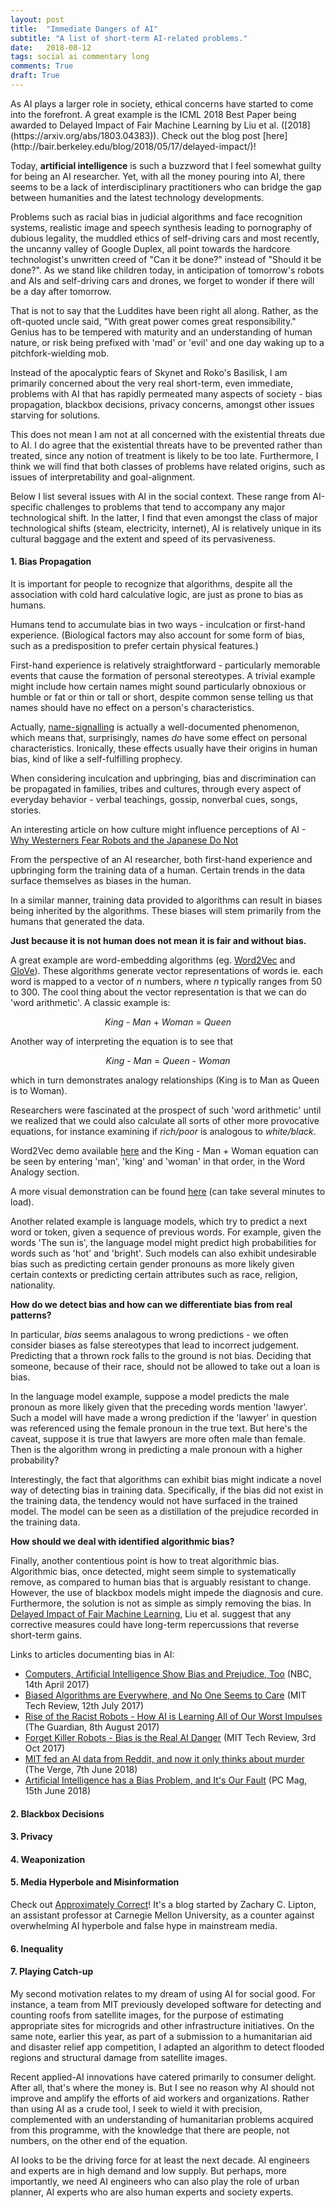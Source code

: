 ```yaml
---
layout: post
title:  "Immediate Dangers of AI"
subtitle: "A list of short-term AI-related problems."
date:   2018-08-12
tags: social ai commentary long
comments: True
draft: True
---
```


<div class='note note-left'>
	As AI plays a larger role in society, ethical concerns have started to come into the forefront. A great example is the ICML 2018 Best Paper being awarded to Delayed Impact of Fair Machine Learning by Liu et al. ([2018](https://arxiv.org/abs/1803.04383)). Check out the blog post [here](http://bair.berkeley.edu/blog/2018/05/17/delayed-impact/)!
</div>

Today, **artificial intelligence** is such a buzzword that I feel somewhat guilty for being an AI researcher. Yet, with all the money pouring into AI, there seems to be a lack of interdisciplinary practitioners who can bridge the gap between humanities and the latest technology developments. 

Problems such as racial bias in judicial algorithms and face recognition systems, realistic image and speech synthesis leading to pornography of dubious legality, the muddled ethics of self-driving cars and most recently, the uncanny valley of Google Duplex, all point towards the hardcore technologist's unwritten creed of "Can it be done?" instead of "Should it be done?". As we stand like children today, in anticipation of tomorrow's robots and AIs and self-driving cars and drones, we forget to wonder if there will be a day after tomorrow.

That is not to say that the Luddites have been right all along. Rather, as the oft-quoted uncle said, "With great power comes great responsibility." Genius has to be tempered with maturity and an understanding of human nature, or risk being prefixed with 'mad' or 'evil' and one day waking up to a pitchfork-wielding mob.

Instead of the apocalyptic fears of Skynet and Roko's Basilisk, I am primarily concerned about the very real short-term, even immediate, problems with AI that has rapidly permeated many aspects of society - bias propagation, blackbox decisions, privacy concerns, amongst other issues starving for solutions.

<div class='note note-right'>
	This does not mean I am not at all concerned with the existential threats due to AI. I do agree that the existential threats have to be prevented rather than treated, since any notion of treatment is likely to be too late. Furthermore, I think we will find that both classes of problems have related origins, such as issues of interpretability and goal-alignment.
</div>

Below I list several issues with AI in the social context. These range from AI-specific challenges to problems that tend to accompany any major technological shift. In the latter, I find that even amongst the class of major technological shifts (steam, electricity, internet), AI is relatively unique in its cultural baggage and the extent and speed of its pervasiveness.

#### 1. Bias Propagation

It is important for people to recognize that algorithms, despite all the association with cold hard calculative logic, are just as prone to bias as humans.

Humans tend to accumulate bias in two ways - inculcation or first-hand experience. (Biological factors may also account for some form of bias, such as a predisposition to prefer certain physical features.) 

First-hand experience is relatively straightforward - particularly memorable events that cause the formation of personal stereotypes. A trivial example might include how certain names might sound particularly obnoxious or humble or fat or thin or tall or short, despite common sense telling us that names should have no effect on a person's characteristics. 

<div class='note note-left'>
	Actually, <a href='https://www.newyorker.com/tech/elements/why-your-name-matters'>name-signalling</a> is actually a well-documented phenomenon, which means that, surprisingly, names <i>do</i> have some effect on personal characteristics. Ironically, these effects usually have their origins in human bias, kind of like a self-fulfilling prophecy.
</div>

When considering inculcation and upbringing, bias and discrimination can be propagated in families, tribes and cultures, through every aspect of everyday behavior - verbal teachings, gossip, nonverbal cues, songs, stories.

<div class='note note-right'>
	An interesting article on how culture might influence perceptions of AI - <a href='https://www.wired.com/story/ideas-joi-ito-robot-overlords/'>Why Westerners Fear Robots and the Japanese Do Not</a>
</div>

From the perspective of an AI researcher, both first-hand experience and upbringing form the training data of a human. Certain trends in the data surface themselves as biases in the human. 

In a similar manner, training data provided to algorithms can result in biases being inherited by the algorithms. These biases will stem primarily from the humans that generated the data.

**Just because it is not human does not mean it is fair and without bias.**

A great example are word-embedding algorithms (eg. [Word2Vec](https://arxiv.org/abs/1301.3781) and [GloVe](https://nlp.stanford.edu/pubs/glove.pdf)). These algorithms generate vector representations of words ie. each word is mapped to a vector of <span class='math'><i>n</i></span> numbers, where <span class='math'><i>n</i></span> typically ranges from 50 to 300. The cool thing about the vector representation is that we can do 'word arithmetic'. A classic example is: 

<p style='text-align: center;'><span class='math'><i>King</i> - <i>Man</i> + <i>Woman</i> = <i>Queen</i></span></p>

Another way of interpreting the equation is to see that

<p style='text-align: center;'><span class='math'><i>King</i> - <i>Man</i> = <i>Queen</i> - <i>Woman</i></span></p>

which in turn demonstrates analogy relationships (King is to Man as Queen is to Woman). 

Researchers were fascinated at the prospect of such 'word arithmetic' until we realized that we could also calculate all sorts of other more provocative equations, for instance examining if *rich/poor* is analogous to *white/black*.

<div class='note note-right'>
	<p>
		Word2Vec demo available <a href='http://bionlp-www.utu.fi/wv_demo/'>here</a> and the King - Man + Woman equation can be seen by entering 'man', 'king' and 'woman' in that order, in the Word Analogy section.
	</p>
	<p>
		A more visual demonstration can be found <a href='https://lamyiowce.github.io/word2viz/'>here</a> (can take several minutes to load).
	</p>
</div>

Another related example is language models, which try to predict a next word or token, given a sequence of previous words. For example, given the words 'The sun is', the language model might predict high probabilities for words such as 'hot' and 'bright'. Such models can also exhibit undesirable bias such as predicting certain gender pronouns as more likely given certain contexts or predicting certain attributes such as race, religion, nationality.

**How do we detect bias and how can we differentiate bias from real patterns?**

In particular, *bias* seems analagous to wrong predictions - we often consider biases as false stereotypes that lead to incorrect judgement. Predicting that a thrown rock falls to the ground is not bias. Deciding that someone, because of their race, should not be allowed to take out a loan is bias. 

In the language model example, suppose a model predicts the male pronoun as more likely given that the preceding words mention 'lawyer'. Such a model will have made a wrong prediction if the 'lawyer' in question was referenced using the female pronoun in the true text. But here's the caveat, suppose it is true that lawyers are more often male than female. Then is the algorithm wrong in predicting a male pronoun with a higher probability?

Interestingly, the fact that algorithms can exhibit bias might indicate a novel way of detecting bias in training data. Specifically, if the bias did not exist in the training data, the tendency would not have surfaced in the trained model. The model can be seen as a distillation of the prejudice recorded in the training data.

**How should we deal with identified algorithmic bias?**

Finally, another contentious point is how to treat algorithmic bias. Algorithmic bias, once detected, might seem simple to systematically remove, as compared to human bias that is arguably resistant to change. However, the use of blackbox models might impede the diagnosis and cure. Furthermore, the solution is not as simple as simply removing the bias. In [Delayed Impact of Fair Machine Learning](http://bair.berkeley.edu/blog/2018/05/17/delayed-impact/), Liu et al. suggest that any corrective measures could have long-term repercussions that reverse short-term gains.

Links to articles documenting bias in AI:

- [Computers, Artificial Intelligence Show Bias and Prejudice, Too](https://www.nbcnews.com/health/health-news/computers-artificial-intelligence-show-bias-prejudice-too-n746206) (NBC, 14th April 2017)
- [Biased Algorithms are Everywhere, and No One Seems to Care](https://www.technologyreview.com/s/608248/biased-algorithms-are-everywhere-and-no-one-seems-to-care/) (MIT Tech Review, 12th July 2017)
- [Rise of the Racist Robots - How AI is Learning All of Our Worst Impulses](https://www.theguardian.com/inequality/2017/aug/08/rise-of-the-racist-robots-how-ai-is-learning-all-our-worst-impulses) (The Guardian, 8th August 2017)
- [Forget Killer Robots - Bias is the Real AI Danger](https://www.technologyreview.com/s/608986/forget-killer-robotsbias-is-the-real-ai-danger/) (MIT Tech Review, 3rd Oct 2017)
- [MIT fed an AI data from Reddit, and now it only thinks about murder](https://www.theverge.com/2018/6/7/17437454/mit-ai-psychopathic-reddit-data-algorithmic-bias) (The Verge, 7th June 2018)
- [Artificial Intelligence has a Bias Problem, and It's Our Fault](https://sea.pcmag.com/netflix/26863/feature/artificial-intelligence-has-a-bias-problem-and-its-our-fault) (PC Mag, 15th June 2018)

#### 2. Blackbox Decisions

#### 3. Privacy

#### 4. Weaponization

#### 5. Media Hyperbole and Misinformation

<div class='note note-right'>
	Check out <a href='http://approximatelycorrect.com/'>Approximately Correct</a>! It's a blog started by Zachary C. Lipton, an assistant professor at Carnegie Mellon University, as a counter against overwhelming AI hyperbole and false hype in mainstream media.
</div>

#### 6. Inequality

#### 7. Playing Catch-up

My second motivation relates to my dream of using AI for social good. For instance, a team from MIT previously developed software for detecting and counting roofs from satellite images, for the purpose of estimating appropriate sites for microgrids and other infrastructure initiatives. On the same note, earlier this year, as part of a submission to a humanitarian aid and disaster relief app competition, I adapted an algorithm to detect flooded regions and structural damage from satellite images. 

Recent applied-AI innovations have catered primarily to consumer delight. After all, that's where the money is. But I see no reason why AI should not improve and amplify the efforts of aid workers and organizations. Rather than using AI as a crude tool, I seek to wield it with precision, complemented with an understanding of humanitarian problems acquired from this programme, with the knowledge that there are people, not numbers, on the other end of the equation.

AI looks to be the driving force for at least the next decade. AI engineers and experts are in high demand and low supply. But perhaps, more importantly, we need AI engineers who can also play the role of urban planner, AI experts who are also human experts and society experts.
